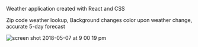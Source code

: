 Weather application created with React and CSS

Zip code weather lookup,
Background changes color upon weather change,
accurate 5-day forecast

![screen shot 2018-05-07 at 9 00 19 pm](https://user-images.githubusercontent.com/33098684/39734211-d257b396-523b-11e8-8c1d-ae3b453a8476.png)

